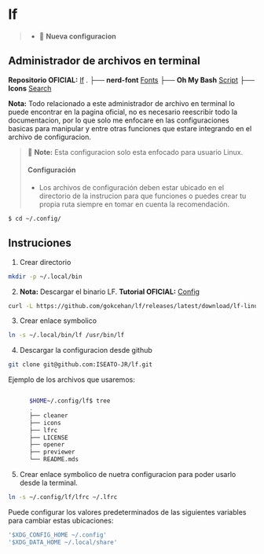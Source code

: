 # lf
> * :memo: **Nueva configuracion**
## Administrador de archivos en terminal

**Repositorio OFICIAL:**  [lf](https://github.com/gokcehan/lf)
.
├── **nerd-font** [Fonts](https://www.nerdfonts.com/)
├── **Oh My Bash** [Script](https://ohmybash.nntoan.com/)
├── **Icons** [Search](https://www.nerdfonts.com/cheat-sheet)

**Nota:** Todo relacionado a este administrador de archivo en terminal lo puede encontrar en la pagina oficial, no es necesario reescribir todo la documentacion, por lo que solo me enfocare en las configuraciones basicas para manipular y entre otras funciones que estare integrando en el archivo de configuracion.

> :memo: **Note:** Esta configuracion solo esta enfocado para usuario Linux.
> #### Configuración 
>
> - Los archivos de configuración deben estar ubicado en el directorio de la instrucion para que funciones o puedes crear tu propia ruta siempre en tomar en cuenta la recomendación.
```bash
$ cd ~/.config/
```

## Instruciones
01. Crear directorio
```bash
mkdir -p ~/.local/bin
```
02. **Nota:** Descargar el binario LF. 
**Tutorial OFICIAL:** [Config](https://github.com/gokcehan/lf/wiki/Tutorial)
```bash
curl -L https://github.com/gokcehan/lf/releases/latest/download/lf-linux-amd64.tar.gz | tar xzC ~/.local/bin
```

03. Crear enlace symbolico
```bash
ln -s ~/.local/bin/lf /usr/bin/lf
```

04. Descargar la configuracion desde github
```bash
git clone git@github.com:ISEATO-JR/lf.git
```
Ejemplo de los archivos que usaremos:
```zsh

      $HOME~/.config/lf$ tree
      .
      ├── cleaner
      ├── icons
      ├── lfrc
      ├── LICENSE
      ├── opener
      ├── previewer
      └── README.mds
```
05.  Crear enlace symbolico de nuetra configuracion para poder usarlo desde la terminal.
```bash
ln -s ~/.config/lf/lfrc ~/.lfrc
```
Puede configurar los valores predeterminados de las siguientes variables para cambiar estas ubicaciones:
```bash
'$XDG_CONFIG_HOME ~/.config'
'$XDG_DATA_HOME ~/.local/share'
```

